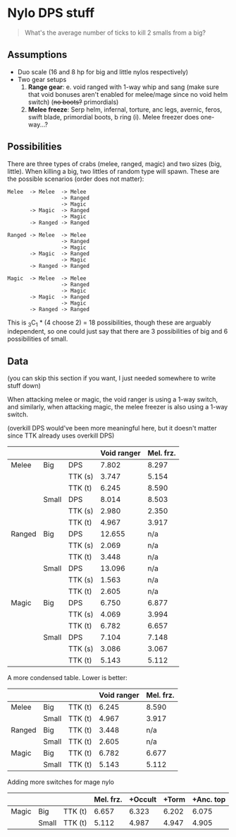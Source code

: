 # Nylo DPS stuff

> What's the average number of ticks to kill 2 smalls from a big?

## Assumptions

- Duo scale (16 and 8 hp for big and little nylos respectively)
- Two gear setups
  1. **Range gear**: e. void ranged with 1-way whip and sang (make sure that
     void bonuses aren't enabled for melee/mage since no void helm switch) (~~no
     boots?~~ primordials)
  2. **Melee freeze**: Serp helm, infernal, torture, anc legs, avernic, feros,
     swift blade, primordial boots, b ring (i). Melee freezer does one-way...?
     
     
## Possibilities

There are three types of crabs (melee, ranged, magic) and two sizes (big,
little). When killing a big, two littles of random type will spawn. These are
the possible scenarios (order does not matter):

```
Melee  -> Melee  -> Melee
                 -> Ranged
                 -> Magic
       -> Magic  -> Ranged
                 -> Magic
       -> Ranged -> Ranged
       
Ranged -> Melee  -> Melee
                 -> Ranged
                 -> Magic
       -> Magic  -> Ranged
                 -> Magic
       -> Ranged -> Ranged
       
Magic  -> Melee  -> Melee
                 -> Ranged
                 -> Magic
       -> Magic  -> Ranged
                 -> Magic
       -> Ranged -> Ranged
```

This is <sub>3</sub>C<sub>1</sub> * (4 choose 2) = 18 possibilities, though
these are arguably independent, so one could just say that there are 3
possibilities of big and 6 possibilities of small.

## Data

(you can skip this section if you want, I just needed somewhere to write stuff
down)

When attacking melee or magic, the void ranger is using a 1-way switch, and
similarly, when attacking magic, the melee freezer is also using a 1-way switch.

(overkill DPS would've been more meaningful here, but it doesn't matter since
TTK already uses overkill DPS)

|        |       |         | Void ranger | Mel. frz. |
|--------|-------|---------|-------------|-----------|
| Melee  | Big   | DPS     | 7.802       | 8.297     |
|        |       | TTK (s) | 3.747       | 5.154     |
|        |       | TTK (t) | 6.245       | 8.590     |
|        | Small | DPS     | 8.014       | 8.503     |
|        |       | TTK (s) | 2.980       | 2.350     |
|        |       | TTK (t) | 4.967       | 3.917     |
| Ranged | Big   | DPS     | 12.655      | n/a       |
|        |       | TTK (s) | 2.069       | n/a       |
|        |       | TTK (t) | 3.448       | n/a       |
|        | Small | DPS     | 13.096      | n/a       |
|        |       | TTK (s) | 1.563       | n/a       |
|        |       | TTK (t) | 2.605       | n/a       |
| Magic  | Big   | DPS     | 6.750       | 6.877     |
|        |       | TTK (s) | 4.069       | 3.994     |
|        |       | TTK (t) | 6.782       | 6.657     |
|        | Small | DPS     | 7.104       | 7.148     |
|        |       | TTK (s) | 3.086       | 3.067     |
|        |       | TTK (t) | 5.143       | 5.112     |

A more condensed table. Lower is better:

|        |       |         | Void ranger | Mel. frz. |
|--------|-------|---------|-------------|-----------|
| Melee  | Big   | TTK (t) | 6.245       | 8.590     |
|        | Small | TTK (t) | 4.967       | 3.917     |
| Ranged | Big   | TTK (t) | 3.448       | n/a       |
|        | Small | TTK (t) | 2.605       | n/a       |
| Magic  | Big   | TTK (t) | 6.782       | 6.677     |
|        | Small | TTK (t) | 5.143       | 5.112     |

Adding more switches for mage nylo

|        |       |         | Mel. frz. | +Occult | +Torm | +Anc. top |
|--------|-------|---------|-----------|---------|-------|-----------|
| Magic  | Big   | TTK (t) | 6.657     | 6.323   | 6.202 | 6.075     |
|        | Small | TTK (t) | 5.112     | 4.987   | 4.947 | 4.905     |
